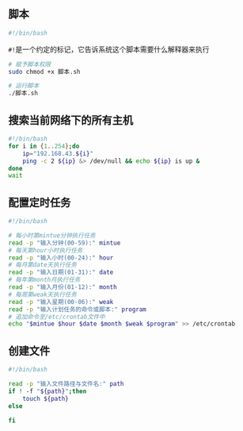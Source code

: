 <!--
 * @Description: 
 * @Version: 1.0
 * @Author: Li Yuanhao
 * @Email: dalao_li@163.com
 * @Date: 2021-01-16 17:59:34
 * @LastEditors: DaLao
 * @LastEditTime: 2021-12-29 17:31:31
--> 

## 脚本

```sh
#!/bin/bash
```

`#!`是一个约定的标记，它告诉系统这个脚本需要什么解释器来执行

```sh
# 赋予脚本权限
sudo chmod +x 脚本.sh

# 运行脚本
./脚本.sh
```

## 搜索当前网络下的所有主机

```sh
#!/bin/bash
for i in {1..254};do
    ip="192.168.43.${i}"
    ping -c 2 ${ip} &> /dev/null && echo ${ip} is up &
done
wait
```

## 配置定时任务

```sh
#!/bin/bash

# 每小时第mintue分钟执行任务
read -p "输入分钟(00‐59):" mintue
# 每天第hour小时执行任务
read -p "输入小时(00‐24):" hour
# 每月第date天执行任务
read -p "输入日期(01‐31):" date
# 每年第month月执行任务
read -p "输入月份(01‐12):" month
# 每周第weak天执行任务
read -p "输入星期(00‐06):" weak
read -p "输入计划任务的命令或脚本:" program
# 追加命令至/etc/crontab文件中
echo "$mintue $hour $date $month $weak $program" >> /etc/crontab
```

## 创建文件

```sh
#!/bin/bash

read -p "输入文件路径与文件名:" path
if ! -f "${path}";then
    touch ${path}
else
    
fi
```

